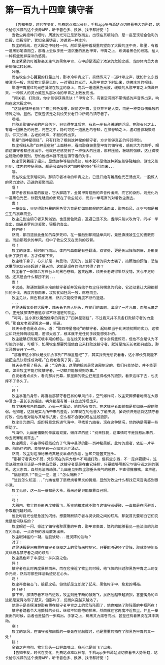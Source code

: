 # 第一百九十四章 镇守者
        【告知书友，时代在变化，免费站点难以长存，手机app多书源站点切换看书大势所趋，站长给你推荐的这个换源APP，听书音色多、换源、找书都好使！】
       当牧尘再度睁开眼时，周遭的光河已是消散而去，出现在其眼前的，是一座呈现暗金色彩的巨殿，巨殿空旷，犹如金属铸造，渗透着一种冰冷。
       牧尘的视线，在大殿之中轻轻一扫，然后便是带着凝重的望向了大殿的正中央，那里，有着一道黑影笔直而立，那看上去似乎是一道沉重的黑色甲胄，甲胄之上，布满着黑色的纹路，给人一种有些诡异森冷的感觉。
       牧尘紧紧的盯着那毫无生气的黑色甲胄，心中却是涌起了浓浓的危险之感，当即体内灵力也是悄悄运转起来。
       咔嚓。
       而在牧尘小心翼翼的打量之时，那冰冷甲胄之下，突然传来了一道咔嚓之声，犹如什么东西被激活一般，然后牧尘便是见到，一对猩红的光芒，从那甲胄之下射出来，仿佛冰冷的视线。
       那道甲胄猩红的光芒凝聚在牧尘的身上，而后一道道黑色光波，缓缓的从那甲胄之上荡漾开来，一种惊人的灵力威压从那冰冷的甲胄之上散发而出。
       “闯关者，打败我，你才能够获得灵诀！”甲胄之下，有着空洞而不带情感的声音传出来，响彻在这大殿之中。
       “这就是镇守者吗？”牧尘神色凝重，眼前这甲胄，显然并不是人类，而是一种类似傀儡般的特殊之物，显然，它就应该是之前烛天长老口中所说的镇守者了。
       嗡嗡。
       伴随着那镇守者的声音落下，只见得在其后方，有着一座石台缓缓的浮现，在那石台之上，有着一团黑色的光芒，光芒之中，隐约可见一道黑色的卷轴，在那卷轴之上，虚幻兽影凝聚成形，仰天长啸，古老的啸声，不断的传出来。
       那是“四神星宿经”，只有打败了眼前这神秘的镇守者，方才能够真正的将其得到。
       牧尘视线从那“四神星宿经”上面移开，看向那身披重型甲胄的镇守者，感到大为的棘手，眼前这镇守者都还没出手，他就已经感觉到了一种强大的压迫，那种压迫，极端的强横，这让得牧尘隐隐的察觉到，恐怕他根本就不是这镇守者的对手。
       牧尘苦笑着摇了摇头，显然这种等级的灵诀，根本就不是他这种新生能够碰触的，但谁又能料到，体内的神秘黑纸，却是会直接将这“四神星宿经”招引而来...
       嗤。
       而在牧尘无奈暗叹间，那镇守者冰冷的甲胄之上，已是开始有着黑色光芒涌出来，一股惊人的灵力波动，迅速的凝聚而起。
       哐！
       镇守者没有丝毫的废话，它大脚踏下，金属甲胄碰触的声音传出来，而它的身形，则是化为一道黑色光芒，快若鬼魅般的出现在了牧尘前方，而后一拳笔直的对着牧尘轰去。
       轰！
       一拳轰出，只见得那狂暴的黑色灵力竟是犹如怒蟒般的奔涌而出，那等劲风，连空气都是被生生的震爆而去。
       牧尘见到这镇守者来势汹汹，也是面色微变，退避已是不及，当即只能以攻为守，同样一拳轰出，四道森罗死印凝聚，狠狠的轰出。
       砰砰砰！
       然而，那四道彼此叠加的森罗死印，在一接触到那刚猛拳风时，竟是直接被生生的震散而去，而后那残余的拳风，扫中了牧尘交叉在面前的双臂。
       咚！
       牧尘的身体，顿时倒飞而出，体内气血都是有些翻涌，双臂处，更是传出阵阵刺痛，身形倒射出了数百米，方才停缓下来。
       牧尘稳下身子，心头却是一片震动，该死的，这镇守者的实力太强了，按照他的预估，恐怕这重型家伙已经超越了融天境，这能是现在的他对付得了的？
       牧尘看了一眼那后方石台上的黑色卷轴，苦笑起来，烛天长老说得果然没错，贪心不足的话，还真是会什么都捞不到...
       轰！
       不远处，那通体黝黑冰冷的镇守者却并没有给予牧尘任何喘息的机会，它迈动着让大殿都颤抖的步伐，再度奔掠而来，攻势犹如狂风一般，席卷而至。
       牧尘见状，面色有点发黑，然后只能咬牙再度不断的退避。
       ...
       在灵诀殿某处的大殿中，烛天长老等人抬头，在他们的面前，出现了一片光幕，而那光幕之中，正是被那镇守者追杀得不断退避的牧尘。
       “呵呵，这小家伙虽然侥幸的得到了“四神星宿经”，不过看来并不具备打败镇守者的力量啊。”那白发老者望着这一幕，笑道。
       烛天长老也是点点头，道：“那四神星宿经”的镇守者，起码相当于化天境初期的实力，这牧尘却只是神魄境后期，差得太远了，根本就不是任何手段能够弥补的。
       牧尘能够打败融天境中期的杨弘，这在烛天长老看来，或许会有些惊叹，但也不会是认为不可能的事情，可眼下，如果牧尘想要凭借他自己来打败这镇守者，就算是烛天长老都只能说，那太异想天开了一些。
       “那看来这小家伙是没机会拿到“四神星宿经”了，其实我倒是想要看看，这小家伙究竟能不能把这灵诀修炼成功呢。”白发老者笑了笑，道。
       烛天长老摇了摇头，道：“没办法，这里的规则是灵诀殿制定的，我们只能协助，并不能更改，如果牧尘不能打败镇守者，一切都只能按规则办事。”
       白发老者点点头，看向那片光幕，那里面的牧尘已是显得格外的狼狈，看来这样下去，也支撑不了多久了。
       ...
       砰！
       牧尘暴退的身形，再度被那镇守者狂暴的拳风扫中，空气爆炸间，牧尘双脚搽着地面在大殿中滑出一道长长的痕迹，嘴角都是有着一抹血迹浮现出来。
       牧尘抹去嘴角的血迹，心头一片震动，他的所有攻势，在这镇守者面前都是犹如纸一般的脆弱，他知道，这就是实力所带来的差距，如果现在的他晋入了融天境，虽说依旧无法将这镇守者打败，但也绝对能与其略作抗衡，怎么都不会犹如现在这般狼狈。
       牧尘目光微闪，旋即将意念传进气海中，寻找着九幽雀，现在这种情况，他的确是需要一些帮助了。
       气海中，九幽雀慵懒的伸展着双翼，懒洋洋的道：“别来找我，这事情可不是我惹出来的，你去找罪魁祸首去。”
       牧尘闻言，不由得将视线投向了气海中悬浮的那一页神秘黑纸，此时的后者，依旧一片平静，隐隐约约的，能够见到一点暗紫光芒涌动。
       然而，牧尘对这神秘黑纸真是没半点的办法，当即只能苦笑摇头。
       “那镇守者实力不弱，凭你现在的实力根本不可能打败，但有些东西，不一定非要硬斗，这灵诀殿本身应该是一件绝品灵器，这镇守者便是在由它操控，只要能够隔断它与镇守者之间的联系，这大东西，自然无法再动弹。”九幽雀见到牧尘那垂头丧气的模样，不由得撇撇嘴，出声道。
       “隔断联系？”牧尘一怔，道：“怎么隔断？”
       “这我怎么知道...”九幽雀扇了扇燃烧着黑炎的翼翅，显然对牧尘什么都找它来咨询感到很不满。
       牧尘无奈，这一鸟一纸都是大爷，看来还是只能依靠自己啊。
       ...
       咚！
       大殿内，牧尘的身形再度被震飞，所幸他根本就不敢与这镇守者硬碰，一直都是在闪避着，争取着拖延时间。
       他此时目光也是急速的闪烁，想要隔断镇守者与灵诀殿之间的联系，那就首先要明白它们究竟是如何联系的？
       牧尘眼芒一闪，掠过了镇守者那厚重的甲胄，那甲胄表面，隐约的能够看见一些淡淡的光纹在闪烁着，一点奇特的波动散发出来。
       牧尘眼神猛的一凝，这股波动...是灵阵的波动？
       对了！
       这灵诀殿是用布置在镇守者身躯之上的灵阵来控制它，只要能够破坏了灵阵，那就能够阻断灵诀殿与镇守者之间的联系！
       牧尘黑色眸子中掠过一抹兴奋之色。
       砰！
       镇守者在此时再度暴掠而来，而在它接近了牧尘的时候，他飞快的扫过那黑色甲胄之上的复杂光纹，然后将那些阵法轨迹记在心头。
       咚！
       牧尘再度被击飞，狼狈之极，但他却是立即爬了起来，黑色眸子中，愈发的明亮。
       砰！砰！
       接下来，那镇守者不断的进攻，牧尘则是不断的被轰飞，虽然他越来越狼狈，甚至嘴角的血迹都是变得浓郁了起来，但那眸子，反而兴奋越来越浓了。
       他终于是查探清楚那布置在镇守者甲胄之上的灵阵阵图了，他也知晓了那阵图的中枢所在！
       镇守者踏着令大地颤抖的步伐，继续不知疲倦的掠来，然而就在它再度冲近牧尘，并且一拳轰出的时候，后者也是猛的一步跨出，手掌之上，黝黑灵力席卷而出，甚至还有着黑炎在其中跳动。
       唰！
       牧尘的掌风，在镇守者那凶悍的一拳轰在他胸膛时，也是重重的拍在了那黑色甲胄的某一处！
       铛！
       金铁之声响彻，牧尘仰头一口鲜血喷出，身形也是倒飞了出去。
       【告知书友，时代在变化，免费站点难以长存，手机app多书源站点切换看书大势所趋，站长给你推荐的这个换源APP，听书音色多、换源、找书都好使！】
